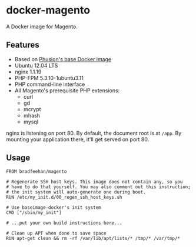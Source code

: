docker-magento
==============

A Docker image for Magento.



Features
--------

* Based on [Phusion's base Docker image]
* Ubuntu 12.04 LTS
* nginx 1.1.19
* PHP-FPM 5.3.10-1ubuntu3.11
* PHP command-line interface
* All Magento's prerequisite PHP extensions:
    * curl
    * gd
    * mcrypt
    * mhash
    * mysql

[Phusion's base Docker image]: <http://phusion.github.io/baseimage-docker/>

nginx is listening on port 80. By default, the document root is at
`/app`. By mounting your application there, it'll get served on port
80.



Usage
-----

```
FROM bradfeehan/magento

# Regenerate SSH host keys. This image does not contain any, so you
# have to do that yourself. You may also comment out this instruction;
# the init system will auto-generate one during boot.
RUN /etc/my_init.d/00_regen_ssh_host_keys.sh

# Use baseimage-docker's init system
CMD ["/sbin/my_init"]

# ...put your own build instructions here...

# Clean up APT when done to save space
RUN apt-get clean && rm -rf /var/lib/apt/lists/* /tmp/* /var/tmp/*
```
